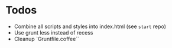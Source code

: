 # Todos

- Combine all scripts and styles into index.html (see `start` repo)
- Use grunt less instead of recess
- Cleanup `Gruntfile.coffee``